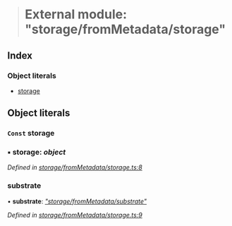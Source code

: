 > # External module: "storage/fromMetadata/storage"

## Index

### Object literals

* [storage](_storage_frommetadata_storage_.md#const-storage)

## Object literals

### `Const` storage

### ▪ **storage**: *object*

*Defined in [storage/fromMetadata/storage.ts:8](https://github.com/polkadot-js/api/blob/dd7b138/packages/api-metadata/src/storage/fromMetadata/storage.ts#L8)*

###  substrate

• **substrate**: *["storage/fromMetadata/substrate"](_storage_frommetadata_substrate_.md)*

*Defined in [storage/fromMetadata/storage.ts:9](https://github.com/polkadot-js/api/blob/dd7b138/packages/api-metadata/src/storage/fromMetadata/storage.ts#L9)*